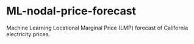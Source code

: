 # ML-nodal-price-forecast
Machine Learning Locational Marginal Price (LMP) forecast of California electricity prices.
